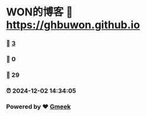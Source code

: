 # WON的博客 :link: https://ghbuwon.github.io 
### :page_facing_up: [3](https://ghbuwon.github.io/tag.html) 
### :speech_balloon: 0 
### :hibiscus: 29 
### :alarm_clock: 2024-12-02 14:34:05 
### Powered by :heart: [Gmeek](https://github.com/Meekdai/Gmeek)
